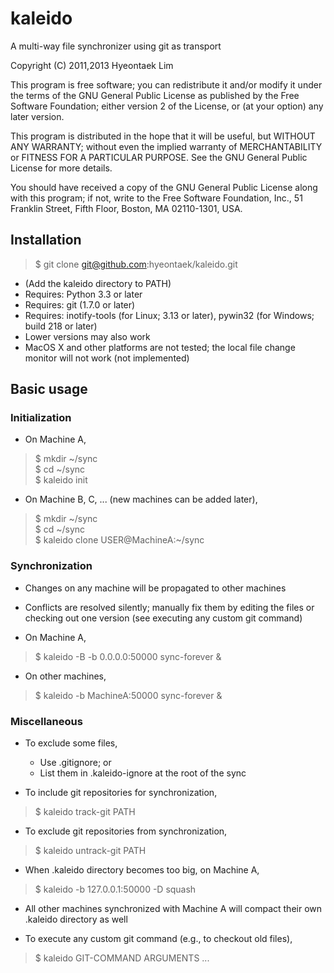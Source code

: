 # kaleido

A multi-way file synchronizer using git as transport

Copyright (C) 2011,2013 Hyeontaek Lim

This program is free software; you can redistribute it and/or
modify it under the terms of the GNU General Public License
as published by the Free Software Foundation; either version 2
of the License, or (at your option) any later version.

This program is distributed in the hope that it will be useful,
but WITHOUT ANY WARRANTY; without even the implied warranty of
MERCHANTABILITY or FITNESS FOR A PARTICULAR PURPOSE.  See the
GNU General Public License for more details.

You should have received a copy of the GNU General Public License
along with this program; if not, write to the Free Software
Foundation, Inc., 51 Franklin Street, Fifth Floor, Boston, MA  02110-1301, USA.


## Installation

> $ git clone git@github.com:hyeontaek/kaleido.git

* (Add the kaleido directory to PATH)
* Requires: Python 3.3 or later
* Requires: git (1.7.0 or later)
* Requires: inotify-tools (for Linux; 3.13 or later), pywin32 (for Windows; build 218 or later)
* Lower versions may also work
* MacOS X and other platforms are not tested; the local file change monitor will not work (not implemented)


## Basic usage

### Initialization

* On Machine A,
> $ mkdir ~/sync<br/>
> $ cd ~/sync<br/>
> $ kaleido init<br/>

* On Machine B, C, ... (new machines can be added later),
> $ mkdir ~/sync<br/>
> $ cd ~/sync<br/>
> $ kaleido clone USER@MachineA:~/sync<br/>

### Synchronization

* Changes on any machine will be propagated to other machines
* Conflicts are resolved silently; manually fix them by editing the files or checking out one version (see executing any custom git command)

* On Machine A,
> $ kaleido -B -b 0.0.0.0:50000 sync-forever &<br/>

* On other machines,
> $ kaleido -b MachineA:50000 sync-forever &<br/>

### Miscellaneous

* To exclude some files,
  * Use .gitignore; or
  * List them in .kaleido-ignore at the root of the sync

* To include git repositories for synchronization,
> $ kaleido track-git PATH<br/>

* To exclude git repositories from synchronization,
> $ kaleido untrack-git PATH<br/>

* When .kaleido directory becomes too big, on Machine A,
> $ kaleido -b 127.0.0.1:50000 -D squash<br/>
  * All other machines synchronized with Machine A will compact their own .kaleido directory as well

* To execute any custom git command (e.g., to checkout old files),
> $ kaleido GIT-COMMAND ARGUMENTS ...<br/>

